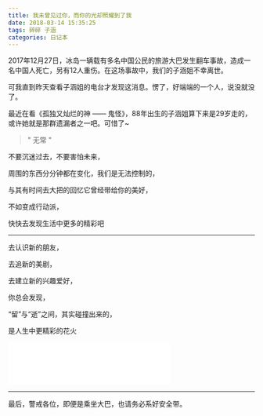 ```yaml
---
title: 我未曾见过你，而你的光却照耀到了我
date: 2018-03-14 15:35:25
tags: 碎碎 子涵
categories: 日记本
---
```


2017年12月27日，冰岛一辆载有多名中国公民的旅游大巴发生翻车事故，造成一名中国人死亡，另有12人重伤。在这场事故中，我们的子涵姐不幸离世。

可我直到昨天查看子涵姐的电台才发现这消息。愣了，好端端的一个人，说没就没了。

最近在看《孤独又灿烂的神 —— 鬼怪》，88年出生的子涵姐算下来是29岁走的，或许她就是那群遗漏者之一吧。可惜了~


> " 无常 "

不要沉迷过去，不要害怕未来，

周围的东西分分钟都在变化，我们是无法控制的，

与其有时间去大把的回忆它曾经带给你的美好，

不如变成行动派，

快快去发现生活中更多的精彩吧

***


去认识新的朋友，

去追新的美剧，

去建立新的兴趣爱好，

你总会发现，

“留”与“逝”之间，其实碰撞出来的，

是人生中更精彩的花火




<iframe frameborder="no" border="0" marginwidth="0" marginheight="0" width=330 height=86 src="//music.163.com/outchain/player?type=2&id=483717360&auto=1&height=66"></iframe>

***
最后，警戒各位，即便是乘坐大巴，也请务必系好安全带。